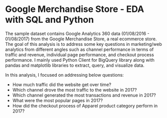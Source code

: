 # Google Merchandise Store - EDA with SQL and Python

The sample dataset contains Google Analytics 360 data (01/08/2016 - 01/08/2017) from the Google Merchandise Store, a real ecommerce store. The goal of this analysis is to address some key questions in marketing/web analytics from different angles such as channel performance in terms of traffic and revenue, individual page performance, and checkout process performance. I mainly used Python Client for BigQuery library along with pandas and matplotlib libraries to extract, query, and visualize data.

In this analysis, I focused on addressing below questions:

* How much traffic did the website get over time?
* Which channel drove the most traffic to the website in 2017?
* Which channel generated the most transactions and revenue in 2017?
* What were the most popular pages in 2017?
* How did the checkout process of Apparel product category perform in 2017?
